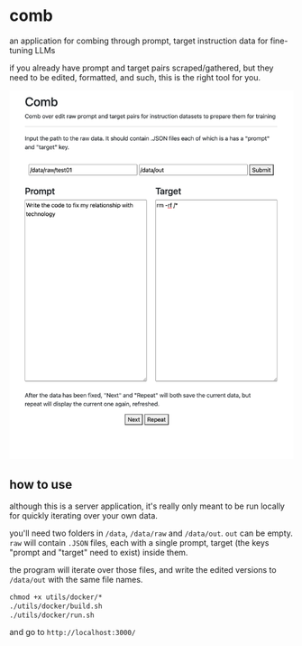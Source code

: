 # comb
an application for combing through prompt, target instruction data for fine-tuning LLMs

if you already have prompt and target pairs scraped/gathered, but they need to be edited, formatted, and such, this is the right tool for you.

![comb demo screenshot](https://raw.githubusercontent.com/spencerhhubert/comb/main/assets/demo.png)

## how to use
although this is a server application, it's really only meant to be run locally for quickly iterating over your own data.

you'll need two folders in `/data`, `/data/raw` and `/data/out`. `out` can be empty. `raw` will contain `.JSON` files, each with a single prompt, target (the keys "prompt and "target" need to exist) inside them.

the program will iterate over those files, and write the edited versions to `/data/out` with the same file names.

```
chmod +x utils/docker/*
./utils/docker/build.sh
./utils/docker/run.sh
```

and go to `http://localhost:3000/`
